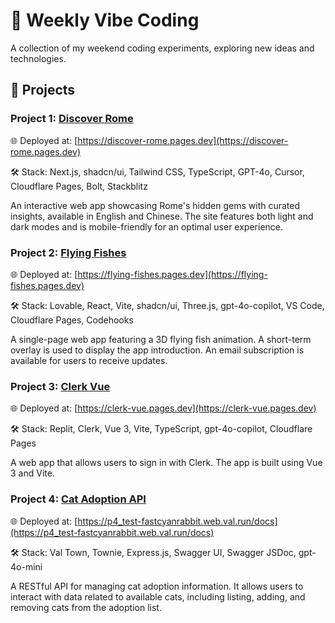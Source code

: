 # 🌊 Weekly Vibe Coding

A collection of my weekend coding experiments, exploring new ideas and technologies.

## 🚀 Projects

### Project 1: [Discover Rome](https://github.com/YiweiShen/weekly-vibe-coding/tree/main/projects/project_1_discover_rome)

🌐 Deployed at: [https://discover-rome.pages.dev](https://discover-rome.pages.dev)

🛠️ Stack: Next.js, shadcn/ui, Tailwind CSS, TypeScript, GPT-4o, Cursor, Cloudflare Pages, Bolt, Stackblitz

An interactive web app showcasing Rome's hidden gems with curated insights, available in English and Chinese. The site features both light and dark modes and is mobile-friendly for an optimal user experience.

### Project 2: [Flying Fishes](https://github.com/YiweiShen/weekly-vibe-coding/tree/main/projects/project_2_flying_fishes)

🌐 Deployed at: [https://flying-fishes.pages.dev](https://flying-fishes.pages.dev)

🛠️ Stack: Lovable, React, Vite, shadcn/ui, Three.js, gpt-4o-copilot, VS Code, Cloudflare Pages, Codehooks

A single-page web app featuring a 3D flying fish animation. A short-term overlay is used to display the app introduction. An email subscription is available for users to receive updates.

### Project 3: [Clerk Vue](https://github.com/YiweiShen/weekly-vibe-coding/tree/main/projects/project_3_clerk_vue)

🌐 Deployed at: [https://clerk-vue.pages.dev](https://clerk-vue.pages.dev)

🛠️ Stack: Replit, Clerk, Vue 3, Vite, TypeScript, gpt-4o-copilot, Cloudflare Pages

A web app that allows users to sign in with Clerk. The app is built using Vue 3 and Vite.

### Project 4: [Cat Adoption API](https://github.com/YiweiShen/weekly-vibe-coding/tree/main/projects/project_4_cat_adoption_api)

🌐 Deployed at: [https://p4_test-fastcyanrabbit.web.val.run/docs](https://p4_test-fastcyanrabbit.web.val.run/docs)

🛠️ Stack: Val Town, Townie, Express.js, Swagger UI, Swagger JSDoc, gpt-4o-mini

A RESTful API for managing cat adoption information. It allows users to interact with data related to available cats, including listing, adding, and removing cats from the adoption list.
